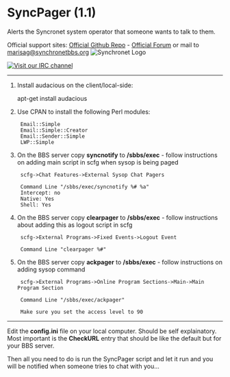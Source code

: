# SyncPager (1.1)
Alerts the Syncronet system operator that someone wants to talk to them.

Official support sites: [Official Github Repo](https://github.com/fstltna/SyncPager) - [Official Forum](https://synchronetbbs.org/index.php/forum/syncpager) or mail to marisag@synchronetbbs.org
![Synchronet Logo](https://SynchronetBBS.org/SynchronetLogo.png)

[![Visit our IRC channel](https://kiwiirc.com/buttons/irc.synchro.net/SynchronetFans.png)](https://kiwiirc.com/client/irc.synchro.net/?nick=guest|?#SynchronetFans)

***

1. Install audacious on the client/local-side:

	apt-get install audacious

2. Use CPAN to install the following Perl modules:

        Email::Simple
        Email::Simple::Creator
        Email::Sender::Simple
        LWP::Simple

3. On the BBS server copy **syncnotify** to **/sbbs/exec** - follow instructions on adding main script in scfg when sysop is being paged

        scfg->Chat Features->External Sysop Chat Pagers
        
        Command Line "/sbbs/exec/syncnotify %# %a"
        Intercept: no
        Native: Yes
        Shell: Yes

4. On the BBS server copy **clearpager** to **/sbbs/exec** - follow instructions about adding this as logout script in scfg

        scfg->External Programs->Fixed Events->Logout Event
                
        Command Line "clearpager %#"

5. On the BBS server copy **ackpager** to **/sbbs/exec** - follow instructions on adding sysop command

        scfg->External Programs->Online Program Sections->Main->Main Program Section
                
        Command Line "/sbbs/exec/ackpager"
        
        Make sure you set the access level to 90



***

Edit the **config.ini** file on your local computer. Should be self explainatory. Most important is the **CheckURL** entry that should be like the default but for your BBS server.

Then all you need to do is run the SyncPager script and let it run and you will be notified when someone tries to chat with you...